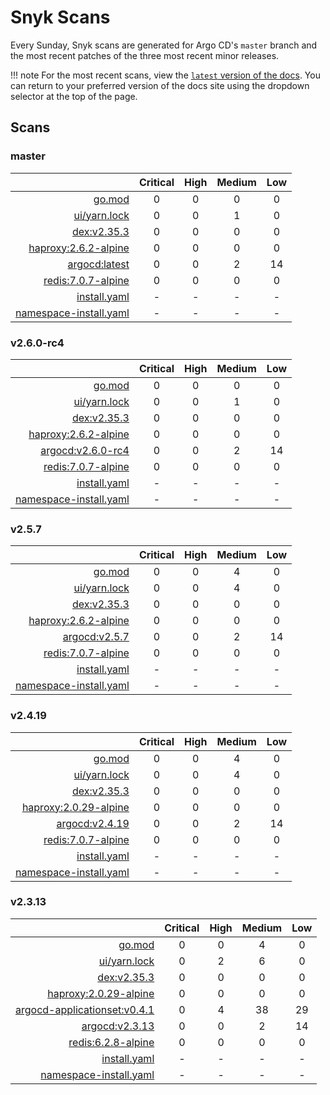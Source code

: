 # Snyk Scans

Every Sunday, Snyk scans are generated for Argo CD's `master` branch and the most recent patches of the three most
recent minor releases.

!!! note
    For the most recent scans, view the [`latest` version of the docs](https://argo-cd.readthedocs.io/en/latest/snyk/).
    You can return to your preferred version of the docs site using the dropdown selector at the top of the page.

## Scans

### master

|    | Critical | High | Medium | Low |
|---:|:--------:|:----:|:------:|:---:|
| [go.mod](master/argocd-test.html) | 0 | 0 | 0 | 0 |
| [ui/yarn.lock](master/argocd-test.html) | 0 | 0 | 1 | 0 |
| [dex:v2.35.3](master/ghcr.io_dexidp_dex_v2.35.3.html) | 0 | 0 | 0 | 0 |
| [haproxy:2.6.2-alpine](master/haproxy_2.6.2-alpine.html) | 0 | 0 | 0 | 0 |
| [argocd:latest](master/quay.io_argoproj_argocd_latest.html) | 0 | 0 | 2 | 14 |
| [redis:7.0.7-alpine](master/redis_7.0.7-alpine.html) | 0 | 0 | 0 | 0 |
| [install.yaml](master/argocd-iac-install.html) | - | - | - | - |
| [namespace-install.yaml](master/argocd-iac-namespace-install.html) | - | - | - | - |

### v2.6.0-rc4

|    | Critical | High | Medium | Low |
|---:|:--------:|:----:|:------:|:---:|
| [go.mod](v2.6.0-rc4/argocd-test.html) | 0 | 0 | 0 | 0 |
| [ui/yarn.lock](v2.6.0-rc4/argocd-test.html) | 0 | 0 | 1 | 0 |
| [dex:v2.35.3](v2.6.0-rc4/ghcr.io_dexidp_dex_v2.35.3.html) | 0 | 0 | 0 | 0 |
| [haproxy:2.6.2-alpine](v2.6.0-rc4/haproxy_2.6.2-alpine.html) | 0 | 0 | 0 | 0 |
| [argocd:v2.6.0-rc4](v2.6.0-rc4/quay.io_argoproj_argocd_v2.6.0-rc4.html) | 0 | 0 | 2 | 14 |
| [redis:7.0.7-alpine](v2.6.0-rc4/redis_7.0.7-alpine.html) | 0 | 0 | 0 | 0 |
| [install.yaml](v2.6.0-rc4/argocd-iac-install.html) | - | - | - | - |
| [namespace-install.yaml](v2.6.0-rc4/argocd-iac-namespace-install.html) | - | - | - | - |

### v2.5.7

|    | Critical | High | Medium | Low |
|---:|:--------:|:----:|:------:|:---:|
| [go.mod](v2.5.7/argocd-test.html) | 0 | 0 | 4 | 0 |
| [ui/yarn.lock](v2.5.7/argocd-test.html) | 0 | 0 | 4 | 0 |
| [dex:v2.35.3](v2.5.7/ghcr.io_dexidp_dex_v2.35.3.html) | 0 | 0 | 0 | 0 |
| [haproxy:2.6.2-alpine](v2.5.7/haproxy_2.6.2-alpine.html) | 0 | 0 | 0 | 0 |
| [argocd:v2.5.7](v2.5.7/quay.io_argoproj_argocd_v2.5.7.html) | 0 | 0 | 2 | 14 |
| [redis:7.0.7-alpine](v2.5.7/redis_7.0.7-alpine.html) | 0 | 0 | 0 | 0 |
| [install.yaml](v2.5.7/argocd-iac-install.html) | - | - | - | - |
| [namespace-install.yaml](v2.5.7/argocd-iac-namespace-install.html) | - | - | - | - |

### v2.4.19

|    | Critical | High | Medium | Low |
|---:|:--------:|:----:|:------:|:---:|
| [go.mod](v2.4.19/argocd-test.html) | 0 | 0 | 4 | 0 |
| [ui/yarn.lock](v2.4.19/argocd-test.html) | 0 | 0 | 4 | 0 |
| [dex:v2.35.3](v2.4.19/ghcr.io_dexidp_dex_v2.35.3.html) | 0 | 0 | 0 | 0 |
| [haproxy:2.0.29-alpine](v2.4.19/haproxy_2.0.29-alpine.html) | 0 | 0 | 0 | 0 |
| [argocd:v2.4.19](v2.4.19/quay.io_argoproj_argocd_v2.4.19.html) | 0 | 0 | 2 | 14 |
| [redis:7.0.7-alpine](v2.4.19/redis_7.0.7-alpine.html) | 0 | 0 | 0 | 0 |
| [install.yaml](v2.4.19/argocd-iac-install.html) | - | - | - | - |
| [namespace-install.yaml](v2.4.19/argocd-iac-namespace-install.html) | - | - | - | - |

### v2.3.13

|    | Critical | High | Medium | Low |
|---:|:--------:|:----:|:------:|:---:|
| [go.mod](v2.3.13/argocd-test.html) | 0 | 0 | 4 | 0 |
| [ui/yarn.lock](v2.3.13/argocd-test.html) | 0 | 2 | 6 | 0 |
| [dex:v2.35.3](v2.3.13/ghcr.io_dexidp_dex_v2.35.3.html) | 0 | 0 | 0 | 0 |
| [haproxy:2.0.29-alpine](v2.3.13/haproxy_2.0.29-alpine.html) | 0 | 0 | 0 | 0 |
| [argocd-applicationset:v0.4.1](v2.3.13/quay.io_argoproj_argocd-applicationset_v0.4.1.html) | 0 | 4 | 38 | 29 |
| [argocd:v2.3.13](v2.3.13/quay.io_argoproj_argocd_v2.3.13.html) | 0 | 0 | 2 | 14 |
| [redis:6.2.8-alpine](v2.3.13/redis_6.2.8-alpine.html) | 0 | 0 | 0 | 0 |
| [install.yaml](v2.3.13/argocd-iac-install.html) | - | - | - | - |
| [namespace-install.yaml](v2.3.13/argocd-iac-namespace-install.html) | - | - | - | - |
